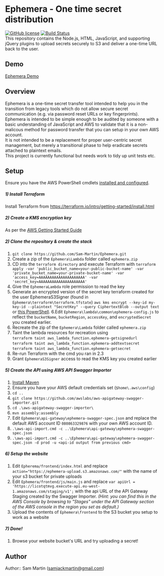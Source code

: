 # Ephemera - One time secret distribution
 [![GitHub license](https://img.shields.io/github/license/Sam-Martin/Ephemera.svg)](LICENSE) [![Build Status](https://travis-ci.org/Sam-Martin/Ephemera.svg)](https://travis-ci.org/sam-martin/Ephemera)  
This repository contains the Node.js, HTML, JavaScript, and supporting jQuery plugins to upload secrets securely to S3 and deliver a one-time URL back to the user.
## Demo
[Ephemera Demo](http://ephemera.sammart.in/)
## Overview  
Ephemera is a one-time secret transfer tool intended to help you in the transition from legacy tools which do not allow secure secret communication (e.g. via password reset URLs or key fingerprints).  
Ephemera is intended to be simple enough to be audited by someone with a basic understanding of JavaScript and AWS to validate that it is a non-malicous method for password transfer that you can setup in your own AWS account.  
It is not intended to be a replacement for proper user-centric secret management, but merely a transitional phase to help eradicate secrets attached to plaintext emails.  
This project is currently functional but needs work to tidy up unit tests etc.
## Setup
Ensure you have the AWS PowerShell cmdlets [installed and configured](http://docs.aws.amazon.com/powershell/latest/userguide/pstools-getting-started.html).  

##### 1) Install Terraform
Install Terraform from https://terraform.io/intro/getting-started/install.html

##### 2) Create a KMS encryption key
As per the [AWS Getting Started Guide](http://docs.aws.amazon.com/kms/latest/developerguide/create-keys.html)

##### 2) Clone the repository & create the stack
1. `git clone https://github.com/Sam-Martin/Ephemera.git`
2. Create a zip of the `Ephemera\Lambda` folder called `ephemera.zip`
3. CD into the `terraform directory` and execute Terraform with `terraform apply -var 'public_bucket_name=your-public-bucket-name' -var 'private_bucket_name=your-private-bucket-name' -var 'access_key=AAAAAAAAAAAAAAAAAAAAA' -var 'secret_key=AAAAAAAAAAAAAAAAAAAAA'`
4. Give the `EphemeraLambda` role permission to read the key
5. Generate an encrypted version of the secret key terraform created for the user EphemeraS3Signer (found in `Ephemera\terraform\terraform.tfstate`)
`aws kms encrypt --key-id my-key-id --plaintext "SecretKey" --query CiphertextBlob --output text` or [this PowerShell](https://gist.github.com/Sam-Martin/1955ac4ef3972bb9e8a8).
6.Edit `Ephemera\lambda\common\ephemera-config.js` to reflect the `bucketName`, `bucketRegion`, `accessKey`, and `encryptedSecret` you created earlier.  
7. Recreate the zip of the `Ephemera\Lambda` folder called `ephemera.zip`
8. Taint the lambda resources for recreation using   
        `terraform taint aws_lambda_function.ephemera-getsignedurl`  
        `terraform taint aws_lambda_function.ephemera-addtextsecret`  
        `terraform taint aws_lambda_function.ephemera-getsecret`
9. Re-run Terraform with the cmd you ran in 2.3
10. Grant `EphemeraS3Signer` access to read the KMS key you created earlier

##### 5) Create the API  using AWS API Swagger Importer
1. [Install Maven](https://maven.apache.org/)
2. Ensure you have your AWS default credentials set (`$home\.aws\config`)
2. `cd ..`  
3. `git clone https://github.com/awslabs/aws-apigateway-swagger-importer.git`  
4. `cd .\aws-apigateway-swagger-importer\`  
5. `mvn assembly:assembly`  
6. Edit `Ephemera\api-gateway\ephemera-swagger-spec.json` and replace the default AWS account ID `080863329876` with your own AWS account ID.
6. `.\aws-api-import.cmd -c ..\Ephemera\api-gateway\ephemera-swagger-spec.json`
7. `.\aws-api-import.cmd -c ..\Ephemera\api-gateway\ephemera-swagger-spec.json -d prod -u <api-id output from previous cmd>` 


##### 6) Setup the website
1. Edit `Epherema/frontend/index.html` and replace `action="https://ephemera-upload.s3.amazonaws.com/"` with the name of your s3 bucket for private uploads
2. Edit `Ephemera/frontend/js/main.js` and replace `var apiUrl = 'https://licotqtmvg.execute-api.eu-west-1.amazonaws.com/staging/v1';` with the api URL of the API Gateway Staging created by the Swagger Importer. *(Hint: you can find this in the AWS Console by browsing to "Stages" under the API Gateway section of the AWS console in the region you set as default.)*
3. Upload the contents of `Ephemera\frontend` to the S3 bucket you setup to work as a website  

##### 7) Done!
1. Browse your website bucket's URL and try uploading a secret!  

## Author
Author:: Sam Martin (<samjackmartin@gmail.com>)
